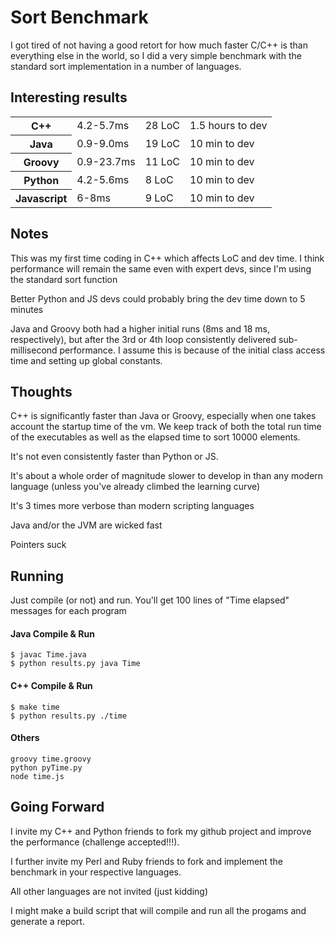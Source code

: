 Sort Benchmark
==============
I got tired of not having a good retort for how much faster C/C++ 
is than everything else in the world, so I did a very simple benchmark 
with the standard sort implementation in a number of languages.

Interesting results
-------------------

<table>
<tr><th>C++       </th><td>4.2-5.7ms </td><td>28 LoC</td><td>1.5 hours to dev</td></tr>
<tr><th>Java      </th><td>0.9-9.0ms </td><td>19 LoC</td><td>10 min to dev</td></tr>
<tr><th>Groovy    </th><td>0.9-23.7ms</td><td>11 LoC</td><td>10 min to dev</td></tr>
<tr><th>Python    </th><td>4.2-5.6ms </td><td> 8 LoC</td><td>10 min to dev</td></tr>
<tr><th>Javascript</th><td>6-8ms     </td><td> 9 LoC</td><td>10 min to dev</td></tr>
</table>

Notes
-----
This was my first time coding in C++ which affects LoC and dev time. I 
think performance will remain the same even with expert devs, since I'm 
using the standard sort function

Better Python and JS devs could probably bring the dev time down to 5 
minutes

Java and Groovy both had a higher initial runs (8ms and 18 ms, 
respectively), but after the 3rd or 4th loop consistently delivered sub-
millisecond performance. I assume this is because of the initial class 
access time and setting up global constants.

Thoughts
--------
C++ is significantly faster than Java or Groovy, especially when one takes
account the startup time of the vm. We keep track of both the total run time of
the executables as well as the elapsed time to sort 10000 elements.

It's not even consistently faster than Python or JS.

It's about a whole order of magnitude slower to develop in than any 
modern language (unless you've already climbed the learning curve)

It's 3 times more verbose than modern scripting languages

Java and/or the JVM are wicked fast

Pointers suck

Running
-------
Just compile (or not) and run. You'll get 100 lines of "Time elapsed" 
messages for each program

#### Java Compile & Run
    $ javac Time.java
    $ python results.py java Time

#### C++ Compile & Run
    $ make time
    $ python results.py ./time

#### Others
    groovy time.groovy
    python pyTime.py
    node time.js

Going Forward
-------------
I invite my C++ and Python friends to fork my github project and 
improve the performance (challenge accepted!!!).

I further invite my Perl and Ruby friends to fork and implement the 
benchmark in your respective languages.

All other languages are not invited (just kidding)

I might make a build script that will compile and run all the progams
and generate a report.
